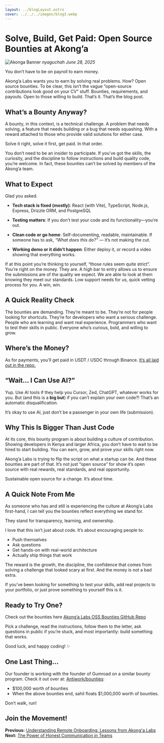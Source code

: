 ```yaml
---
layout: ../blogLayout.astro
cover: ../../../images/blog3.webp
---
```


# Solve, Build, Get Paid: Open Source Bounties at Akong’a
![Akonga Banner](/images/blog3.webp)
*nyaguchah*
*June 28, 2025*

You don’t have to be on payroll to earn money.

Akong’a Labs wants you to earn by solving real problems. How? Open source bounties. To be clear, this isn’t the vague “open-source contributions look good on your CV” stuff. Bounties, requirements, and payouts. Open to those willing to build. That’s it. That’s the blog post.

## What’s a Bounty Anyway?

A bounty, in this context, is a technical challenge. A problem that needs solving, a feature that needs building or a bug that needs squashing. With a reward attached to those who provide valid solutions for either case.

Solve it right, solve it first, get paid. In that order.

You don’t need to be an insider to participate. If you’ve got the skills, the curiosity, and the discipline to follow instructions and build quality code, you’re welcome. In fact, these bounties can’t be solved by members of the Akong’a team.

## What to Expect

Glad you asked.

- **Tech stack is fixed (mostly)**:
  React (with Vite), TypeScript, Node.js, Express, Drizzle ORM, and PostgreSQL

- **Testing matters**:
  If you don’t test your code and its functionality—you’re out.

- **Clean code or go home**:
  Self-documenting, readable, maintainable.
  If someone has to ask, *“What does this do?”* — it’s not making the cut.

- **Working demo or it didn’t happen**:
  Either deploy it, or record a video showing that everything works.

If at this point you’re thinking to yourself, “those rules seem quite strict”. You’re right on the money. They are. A high bar to entry allows us to ensure the submissions are of the quality we expect. We are able to look at them knowing they meet our standards. Low support needs for us, quick vetting process for you. A win, win.

## A Quick Reality Check
The bounties are demanding. They’re meant to be. They’re not for people looking for shortcuts. They’re for developers who want a serious challenge. People who are learning and want real experience. Programmers who want to test their skills in public. Everyone who’s curious, bold, and willing to grow.

## Where’s the Money?
As for payments, you’ll get paid in USDT / USDC through Binance. [It’s all laid out in the repo.](https://github.com/AkongaLabs/OSS-bounties/blob/main/docs/PAYMENT.md)

## “Wait… I Can Use AI?”
Yup. Use AI tools if they help you Cursor, Zed, ChatGPT, whatever works for you. But (and this is a **big but**) if you can’t explain your own code?! That’s an automatic disqualification.

It’s okay to use AI, just don’t be a passenger in your own life (submission).

## Why This Is Bigger Than Just Code
At its core, this bounty program is about building a culture of contribution. Showing developers in Kenya and larger Africa, you don’t have to wait to be hired to start building. You can earn, grow, and prove your skills right now.

Akong’a Labs is trying to flip the script on what a startup can be. And these bounties are part of that. It’s not just “open source” for show it’s open source with real rewards, real standards, and real opportunity.

Sustainable open source for a change. It’s about time.

## A Quick Note From Me
As someone who has and still is experiencing the culture at Akong’a Labs first-hand, I can tell you the bounties reflect everything we stand for.

They stand for transparency, learning, and ownership.

I love that this isn’t just about code. It’s about encouraging people to:

- Push themselves
- Ask questions
- Get hands-on with real-world architecture
- Actually ship things that work

The reward is the growth, the discipline, the confidence that comes from solving a challenge that looked scary at first. And the money is not a bad extra.

If you’ve been looking for something to test your skills, add real projects to your portfolio, or just prove something to yourself this is it.

## Ready to Try One?

Check out the bounties here [Akong’a Labs OSS Bounties GitHub Repo](https://github.com/AkongaLabs/OSS-bounties/issues)

Pick a challenge, read the instructions, follow them to the letter, ask questions in public if you’re stuck, and most importantly: build something that works.

Good luck, and happy coding! ✨

## One Last Thing…
Our founder is working with the founder of Gumroad on a similar bounty program. Check it out over at: [Antiwork/bounties](https://antiwork.com/bounties):

- $100,000 worth of bounties
- When the above bounties end, sahil floats $1,000,000 worth of bounties.

Don’t walk, run!

## Join the Movement!
<div>
  <script async data-uid="4e5ba9cc5c" src="https://akongalabs.kit.com/4e5ba9cc5c/index.js"></script>
</div>


**Previous:** [Understanding Remote Onboarding: Lessons from Akong'a Labs](/blogs/blog2)
**Next:** [The Power of Honest Communication in Teams](/blogs/blog4)
